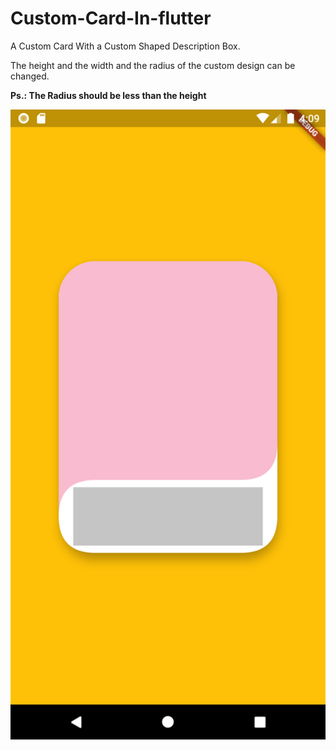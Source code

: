 # Custom-Card-In-flutter
A Custom Card With a Custom Shaped Description Box.

The height and the width and the radius of the custom design can be changed.

**Ps.: The Radius should be less than the height**

![Sample App Image](/exampleImg/Screenshot_1599302369.png)
